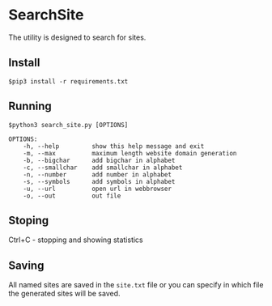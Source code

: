 # SearchSite

The utility is designed to search for sites.

## Install
```
$pip3 install -r requirements.txt
```

## Running

```
$python3 search_site.py [OPTIONS]

OPTIONS:
    -h, --help         show this help message and exit
    -m, --max          maximum length website domain generation
    -b, --bigchar      add bigchar in alphabet
    -c, --smallchar    add smallchar in alphabet
    -n, --number       add number in alphabet
    -s, --symbols      add symbols in alphabet
    -u, --url          open url in webbrowser
    -o, --out          out file
```

## Stoping
Ctrl+C - stopping and showing statistics

## Saving
All named sites are saved in the `site.txt` file or you can specify in which file the generated sites will be saved.

